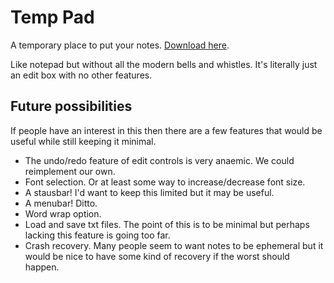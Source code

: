 # Temp Pad

A temporary place to put your notes. [Download here](https://github.com/ChrisDenton/temppad/releases/download/0.1.0/temppad.exe).

Like notepad but without all the modern bells and whistles.
It's literally just an edit box with no other features.

## Future possibilities

If people have an interest in this then there are a few features that would be useful while still keeping it minimal.

- The undo/redo feature of edit controls is very anaemic. We could reimplement our own.
- Font selection. Or at least some way to increase/decrease font size.
- A stausbar! I'd want to keep this limited but it may be useful.
- A menubar! Ditto.
- Word wrap option.
- Load and save txt files. The point of this is to be minimal but perhaps lacking this feature is going too far.
- Crash recovery. Many people seem to want notes to be ephemeral but it would be nice to have some kind of recovery if the worst should happen.